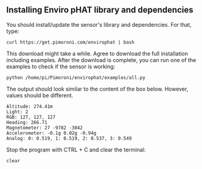 ## Installing Enviro pHAT library and dependencies
You should install/update the sensor's library and dependencies. For that, type:

```console
curl https://get.pimoroni.com/envirophat | bash
```

This download might take a while. Agree to download the full installation including examples. After the download is complete, you can run one of the examples to check if the sensor is working:
```console
python /home/pi/Pimoroni/envirophat/examples/all.py
```

The output should look similar to the content of the box below. However, values should be different.
```console
Altitude: 274.41m
Light: 2
RGB: 127, 127, 127
Heading: 266.71
Magnetometer: 27 -9782 -3042
Accelerometer: -0.1g 0.02g -0.94g
Analog: 0: 0.519, 1: 0.519, 2: 0.537, 3: 0.549
```

Stop the program with CTRL + C and clear the terminal:
```console
clear
```